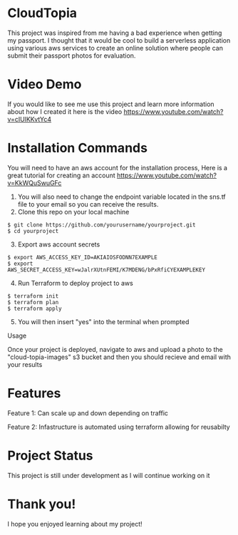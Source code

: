 # CloudTopia
This project was inspired from me having a bad experience when getting my passport. I thought that it would be cool to build a serverless application using various aws services to create an online solution where people can submit their passport photos for evaluation.

# Video Demo
If you would like to see me use this project and learn more information about how I created it here is the video 
https://www.youtube.com/watch?v=cIUlKKvtYc4
# Installation Commands
You will need to have an aws account for the installation process, Here is a great tutorial for creating an account https://www.youtube.com/watch?v=KkWQuSwuGFc
1. You will also need to change the endpoint variable located in the sns.tf file to your email so you can receive the results.
2. Clone this repo on your local machine
```
$ git clone https://github.com/yourusername/yourproject.git
$ cd yourproject
```

3. Export aws account secrets 
```
$ export AWS_ACCESS_KEY_ID=AKIAIOSFODNN7EXAMPLE
$ export AWS_SECRET_ACCESS_KEY=wJalrXUtnFEMI/K7MDENG/bPxRfiCYEXAMPLEKEY
```

4. Run Terraform to deploy project to aws
```
$ terraform init
$ terraform plan
$ terraform apply
```
5. You will then insert "yes" into the terminal when prompted

Usage

Once your project is deployed, navigate to aws and upload a photo to the "cloud-topia-images" s3 bucket and then you should recieve and email with your results
# Features
Feature 1: Can scale up and down depending on traffic

Feature 2: Infastructure is automated using terraform allowing for reusabilty

# Project Status
This project is still under development as I will continue working on it


# Thank you!
I hope you enjoyed learning about my project!

